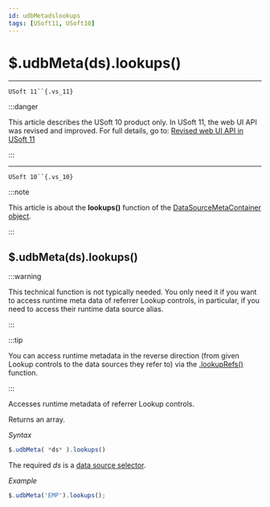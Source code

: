 ```yaml
---
id: udbMetadslookups
tags: [USoft11, USoft10]
---
```

# $.udbMeta(ds).lookups()



----

`USoft 11``{.vs_11}`


:::danger

This article describes the USoft 10 product only.
In USoft 11, the web UI API was revised and improved. For full details, go to:
[Revised web UI API in USoft 11](/Web_and_app_UIs/UDB_udb/Revised_web_UI_API_in_USoft_11.md)

:::

----

`USoft 10``{.vs_10}`


:::note

This article is about the **lookups()** function of the [DataSourceMetaContainer object](/Web_and_app_UIs/UDB_DataSourceMetaContainer).

:::

## **$.udbMeta(ds).lookups()**


:::warning

This technical function is not typically needed. You only need it if you want to access runtime meta data of referrer Lookup controls, in particular, if you need to access their runtime data source alias.

:::


:::tip

You can access runtime metadata in the reverse direction (from given Lookup controls to the data sources they refer to) via the [.lookupRefs()](/Web_and_app_UIs/UDB_DataSourceMetaContainer/udbMetadslookupRefs.md) function.

:::

Accesses runtime metadata of referrer Lookup controls.

Returns an array.

*Syntax*

```js
$.udbMeta( *ds* ).lookups()
```

The required *ds* is a [data source selector](/Web_and_app_UIs/UDB_DataSourceMetaContainer/UDB_DataSourceMetaContainer_object.md).

*Example*

```js
$.udbMeta('EMP').lookups();
```

 
